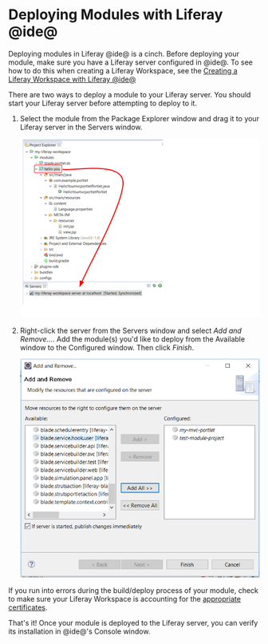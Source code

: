 # Deploying Modules with Liferay @ide@ [](id=deploying-modules-with-liferay-ide)

Deploying modules in Liferay @ide@ is a cinch. Before deploying your module,
make sure you have a Liferay server configured in @ide@. To see how to do this
when creating a Liferay Workspace, see the
[Creating a Liferay Workspace with Liferay @ide@](/develop/tutorials/-/knowledge_base/7-0/creating-a-liferay-workspace-with-liferay-ide)

<!-- Create independent tutorial for configuring Liferay server in IDE. Once
that tutorial is available, replace the link above. -Cody
-->

There are two ways to deploy a module to your Liferay server. You should start
your Liferay server before attempting to deploy to it.

1.  Select the module from the Package Explorer window and drag it to your
    Liferay server in the Servers window.

    ![Figure 1: You can use the drag-and-drop method to deploy your module to @product@.](../../../images/starting-module-dev-drag-module.png)

2.  Right-click the server from the Servers window and select *Add and
    Remove...*. Add the module(s) you'd like to deploy from the Available window
    to the Configured window. Then click *Finish*.

    ![Figure 2: Using the this deployment method is convenient when deploying multiple module projects.](../../../images/add-and-remove-ide.png)

If you run into errors during the build/deploy process of your module, check to
make sure your Liferay Workspace is accounting for the
[appropriate certificates](/develop/tutorials/-/knowledge_base/7-0/configuring-a-liferay-workspace#certification-issues-in-liferay-workspace).

That's it! Once your module is deployed to the Liferay server, you can verify
its installation in @ide@'s Console window.
